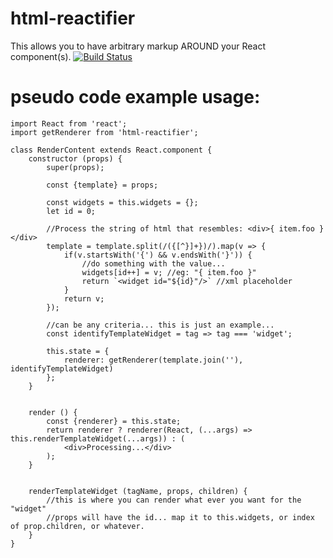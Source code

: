 # html-reactifier
This allows you to have arbitrary markup AROUND your React component(s).
[![Build Status](https://travis-ci.org/jsg2021/html-reactifier.svg?branch=master)](https://travis-ci.org/jsg2021/html-reactifier)

# pseudo code example usage:

```es6
import React from 'react';
import getRenderer from 'html-reactifier';

class RenderContent extends React.component {
	constructor (props) {
		super(props);

		const {template} = props;

		const widgets = this.widgets = {};
		let id = 0;

		//Process the string of html that resembles: <div>{ item.foo }</div>
		template = template.split(/({[^}]+})/).map(v => {
			if(v.startsWith('{') && v.endsWith('}')) {
				//do something with the value...
				widgets[id++] = v; //eg: "{ item.foo }"
				return `<widget id="${id}"/>` //xml placeholder
			}
			return v;
		});

		//can be any criteria... this is just an example...
		const identifyTemplateWidget = tag => tag === 'widget';

		this.state = {
			renderer: getRenderer(template.join(''), identifyTemplateWidget)
		};
	}


	render () {
		const {renderer} = this.state;
		return renderer ? renderer(React, (...args) => this.renderTemplateWidget(...args)) : (
			<div>Processing...</div>
		);
	}


	renderTemplateWidget (tagName, props, children) {
		//this is where you can render what ever you want for the "widget"
		//props will have the id... map it to this.widgets, or index of prop.children, or whatever.
	}
}
```

